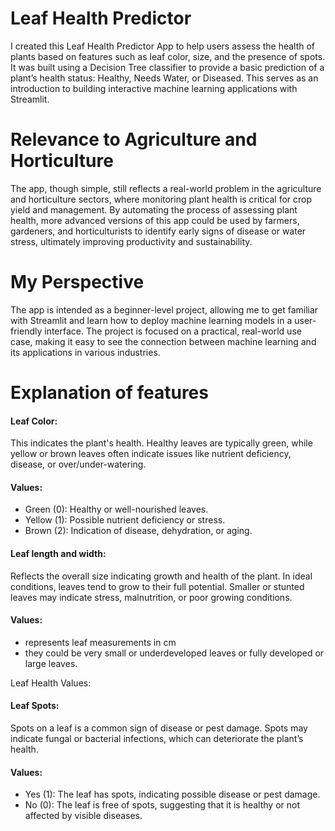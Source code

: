 # Leaf Health Predictor
I created this Leaf Health Predictor App to help users assess the health of plants based on features such as leaf color, size, and the presence of spots. 
It was built using a Decision Tree classifier to provide a basic prediction of a plant’s health status: Healthy, Needs Water, or Diseased. 
This serves as an introduction to building interactive machine learning applications with Streamlit.

# Relevance to Agriculture and Horticulture
The app, though simple, still reflects a real-world problem in the agriculture and horticulture sectors, where monitoring plant health is critical for crop yield and management. 
By automating the process of assessing plant health, more advanced versions of this app could be used by farmers, gardeners, and horticulturists to identify early signs of disease or water stress, ultimately improving productivity and sustainability.

# My Perspective
The app is intended as a beginner-level project, allowing me to get familiar with Streamlit and learn how to deploy machine learning models in a user-friendly interface. 
The project is focused on a practical, real-world use case, making it easy to see the connection between machine learning and its applications in various industries.

# Explanation of features
#### Leaf Color:
This indicates the plant's health. Healthy leaves are typically green, while yellow or brown leaves often indicate issues like nutrient deficiency, disease, or over/under-watering.
#### Values:
- Green (0): Healthy or well-nourished leaves.
- Yellow (1): Possible nutrient deficiency or stress.
- Brown (2): Indication of disease, dehydration, or aging.

#### Leaf length and width:
Reflects the overall size indicating growth and health of the plant. In ideal conditions, leaves tend to grow to their full potential. Smaller or stunted leaves may indicate stress, malnutrition, or poor growing conditions.
#### Values:
- represents leaf measurements in cm
- they could be very small or underdeveloped leaves or fully developed or large leaves.
  
Leaf Health Values:
#### Leaf Spots:
Spots on a leaf is a common sign of disease or pest damage. Spots may indicate fungal or bacterial infections, which can deteriorate the plant’s health.
#### Values:
- Yes (1): The leaf has spots, indicating possible disease or pest damage.
- No (0): The leaf is free of spots, suggesting that it is healthy or not affected by visible diseases.

